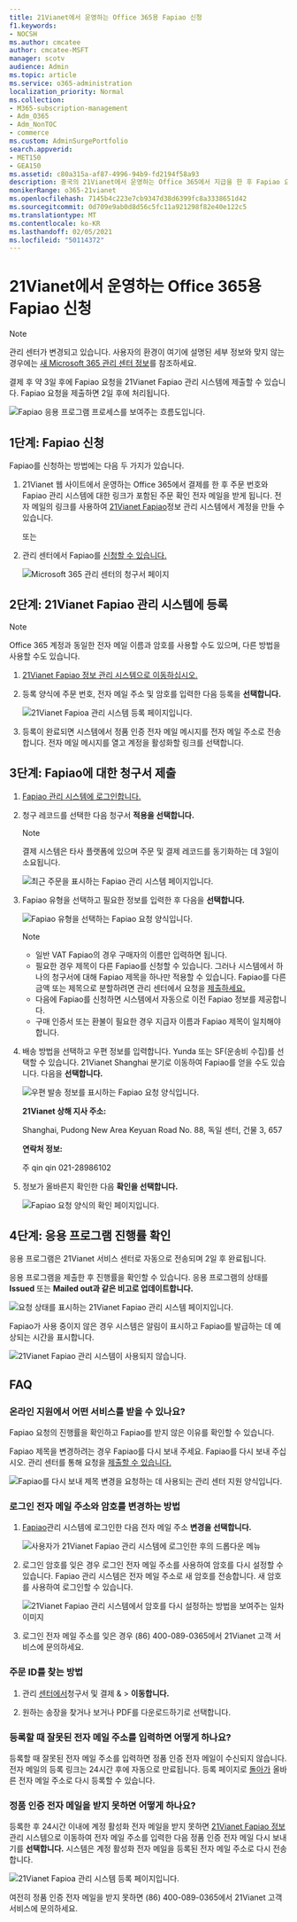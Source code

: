 ```yaml
---
title: 21Vianet에서 운영하는 Office 365용 Fapiao 신청
f1.keywords:
- NOCSH
ms.author: cmcatee
author: cmcatee-MSFT
manager: scotv
audience: Admin
ms.topic: article
ms.service: o365-administration
localization_priority: Normal
ms.collection:
- M365-subscription-management
- Adm_O365
- Adm_NonTOC
- commerce
ms.custom: AdminSurgePortfolio
search.appverid:
- MET150
- GEA150
ms.assetid: c80a315a-af87-4996-94b9-fd2194f58a93
description: 중국의 21Vianet에서 운영하는 Office 365에서 지급을 한 후 Fapiao 요청을 21Vianet Fapiao 관리 시스템에 제출하는 방법을 자세히 알아보고
monikerRange: o365-21vianet
ms.openlocfilehash: 7145b4c223e7cb9347d38d6399fc8a3338651d42
ms.sourcegitcommit: 0d709e9ab0d8d56c5fc11a921298f82e40e122c5
ms.translationtype: MT
ms.contentlocale: ko-KR
ms.lasthandoff: 02/05/2021
ms.locfileid: "50114372"
---
```

# <a name="apply-for-a-fapiao-for-office-365-operated-by-21vianet"></a>21Vianet에서 운영하는 Office 365용 Fapiao 신청

> [!NOTE]
> 관리 센터가 변경되고 있습니다. 사용자의 환경이 여기에 설명된 세부 정보와 맞지 않는 경우에는 [새 Microsoft 365 관리 센터 정보](https://docs.microsoft.com/microsoft-365/admin/microsoft-365-admin-center-preview?view=o365-21vianet&preserve-view=true)를 참조하세요.

결제 후 약 3일 후에 Fapiao 요청을 21Vianet Fapiao 관리 시스템에 제출할 수 있습니다. Fapiao 요청을 제출하면 2일 후에 처리됩니다.
  
![Fapiao 응용 프로그램 프로세스를 보여주는 흐름도입니다.](../../media/bf14884a-53f9-4c53-971c-b9b8ad6ec8d3.png)
  
## <a name="step-1-apply-for-a-fapiao"></a>1단계: Fapiao 신청

Fapiao를 신청하는 방법에는 다음 두 가지가 있습니다.
  
1. 21Vianet 웹 사이트에서 운영하는 Office 365에서 결제를 한 후 주문 번호와 Fapiao 관리 시스템에 대한 링크가 포함된 주문 확인 전자 메일을 받게 됩니다. 전자 메일의 링크를 사용하여 <a href="https://go.microsoft.com/fwlink/p/?linkid=837466" target="_blank">21Vianet Fapiao</a>정보 관리 시스템에서 계정을 만들 수 있습니다.

    또는

2. 관리 센터에서 Fapiao를 <a href="https://go.microsoft.com/fwlink/p/?linkid=850627" target="_blank">신청할 수 있습니다.</a>

    ![Microsoft 365 관리 센터의 청구서 페이지](../../media/a6e3b953-abd4-46aa-a910-08c517915a21.png)
  
## <a name="step-2-register-with-the-21vianet-fapiao-management-system"></a>2단계: 21Vianet Fapiao 관리 시스템에 등록

> [!NOTE]
> Office 365 계정과 동일한 전자 메일 이름과 암호를 사용할 수도 있으며, 다른 방법을 사용할 수도 있습니다.
  
1. <a href="https://go.microsoft.com/fwlink/p/?linkid=837466" target="_blank">21Vianet Fapiao 정보 관리 시스템으로 이동하십시오.</a>

2. 등록 양식에 주문 번호, 전자 메일 주소 및 암호를 입력한 다음 등록을 **선택합니다.**

    ![21Vianet Fapioa 관리 시스템 등록 페이지입니다.](../../media/60d39184-95b2-4ea4-a8a2-3e11763bec87.png)
  
3. 등록이 완료되면 시스템에서 정품 인증 전자 메일 메시지를 전자 메일 주소로 전송합니다. 전자 메일 메시지를 열고 계정을 활성화할 링크를 선택합니다.

## <a name="step-3-submit-your-bill-for-a-fapiao"></a>3단계: Fapiao에 대한 청구서 제출

1. <a href="https://go.microsoft.com/fwlink/p/?linkid=837465" target="_blank">Fapiao 관리 시스템에 로그인합니다.</a>

2. 청구 레코드를 선택한 다음 청구서 **적용을 선택합니다.**

    > [!NOTE]
    > 결제 시스템은 타사 플랫폼에 있으며 주문 및 결제 레코드를 동기화하는 데 3일이 소요됩니다.
  
    ![최근 주문을 표시하는 Fapiao 관리 시스템 페이지입니다.](../../media/b319767d-1d10-4cb4-b270-c5fbcee1368e.png)
  
3. Fapiao 유형을 선택하고 필요한 정보를 입력한 후 다음을 **선택합니다.**

    ![Fapiao 유형을 선택하는 Fapiao 요청 양식입니다.](../../media/56fe3db1-c20f-4082-a39d-02d7ac41fec8.png)
  
    > [!NOTE]
    > - 일반 VAT Fapiao의 경우 구매자의 이름만 입력하면 됩니다.
    > - 필요한 경우 제목이 다른 Fapiao를 신청할 수 있습니다. 그러나 시스템에서 하나의 청구서에 대해 Fapiao 제목을 하나만 적용할 수 있습니다. Fapiao를 다른 금액 또는 제목으로 분할하려면 관리 센터에서 요청을 <a href="https://portal.partner.microsoftonline.cn/Support/SupportOverview.aspx" target="_blank">제출하세요.</a>
    > - 다음에 Fapiao를 신청하면 시스템에서 자동으로 이전 Fapiao 정보를 제공합니다.
    > - 구매 인증서 또는 환불이 필요한 경우 지급자 이름과 Fapiao 제목이 일치해야 합니다.

4. 배송 방법을 선택하고 우편 정보를 입력합니다. Yunda 또는 SF(운송비 수집)를 선택할 수 있습니다. 21Vianet Shanghai 분기로 이동하여 Fapiao를 얻을 수도 있습니다. 다음을 **선택합니다.**

    ![우편 발송 정보를 표시하는 Fapiao 요청 양식입니다.](../../media/bba500b4-a51d-477b-81a7-9113b08d39f1.png)
  
    **21Vianet 상해 지사 주소:**

    Shanghai, Pudong New Area Keyuan Road No. 88, 독일 센터, 건물 3, 657

    **연락처 정보:**

    주 qin qin 021-28986102

5. 정보가 올바른지 확인한 다음 **확인을 선택합니다.**

    ![Fapiao 요청 양식의 확인 페이지입니다.](../../media/18706d9d-defc-4285-8fd3-990448b44a18.png)
  
## <a name="step-4-check-application-progress"></a>4단계: 응용 프로그램 진행률 확인

응용 프로그램은 21Vianet 서비스 센터로 자동으로 전송되며 2일 후 완료됩니다.
  
응용 프로그램을 제출한 후 진행률을 확인할 수 있습니다. 응용 프로그램의 상태를 **Issued** 또는 **Mailed out과 같은 비고로 업데이트합니다.**
  
![요청 상태를 표시하는 21Vianet Fapiao 관리 시스템 페이지입니다.](../../media/6cd696ec-d630-4fce-9f27-935a0d5f0ebe.png)
  
Fapiao가 사용 중이지 않은 경우 시스템은 알림이 표시하고 Fapiao를 발급하는 데 예상되는 시간을 표시합니다.
  
![21Vianet Fapiao 관리 시스템이 사용되지 않습니다.](../../media/effe0796-83aa-4a91-a488-15d6f58c01dc.png)
  
## <a name="faqs"></a>FAQ

### <a name="what-services-can-i-get-from-online-support"></a>온라인 지원에서 어떤 서비스를 받을 수 있나요?

Fapiao 요청의 진행률을 확인하고 Fapiao를 받지 않은 이유를 확인할 수 있습니다.
  
Fapiao 제목을 변경하려는 경우 Fapiao를 다시 보내 주세요. Fapiao를 다시 보내 주십시오. 관리 센터를 통해 요청을 <a href="https://portal.partner.microsoftonline.cn/Support/SupportOverview.aspx" target="_blank">제출할 수 있습니다.</a>
  
![Fapiao를 다시 보내 제목 변경을 요청하는 데 사용되는 관리 센터 지원 양식입니다.](../../media/2a413e9e-f30b-4f26-adbf-6287cc217a0f.png)
  
### <a name="how-do-i-change-my-login-email-address-and-password"></a>로그인 전자 메일 주소와 암호를 변경하는 방법

1. <a href="https://go.microsoft.com/fwlink/p/?linkid=837465" target="_blank">Fapiao</a>관리 시스템에 로그인한 다음 전자 메일 주소 **변경을 선택합니다.**

    ![사용자가 21Vianet Fapiao 관리 시스템에 로그인한 후의 드롭다운 메뉴](../../media/ee6de24b-6be2-41e6-8aec-e0c3cb0ea35e.png)
  
2. 로그인 암호를 잊은 경우 로그인 전자 메일 주소를 사용하여 암호를 다시 설정할 수 있습니다. Fapiao 관리 시스템은 전자 메일 주소로 새 암호를 전송합니다. 새 암호를 사용하여 로그인할 수 있습니다.

    ![21Vianet Fapiao 관리 시스템에서 암호를 다시 설정하는 방법을 보여주는 일차 이미지](../../media/2edb0a47-1286-4792-804d-7e84534c8370.png)
  
3. 로그인 전자 메일 주소를 잊은 경우 (86) 400-089-0365에서 21Vianet 고객 서비스에 문의하세요.

### <a name="how-do-i-find-my-order-id"></a>주문 ID를 찾는 방법

1. 관리 [센터에서](https://go.microsoft.com/fwlink/p/?linkid=850627)청구서  및 결제 & \> **이동합니다.**

2. 원하는 송장을 찾거나 보거나 PDF를 다운로드하기로 선택합니다.

### <a name="what-if-i-enter-the-wrong-email-address-when-i-register"></a>등록할 때 잘못된 전자 메일 주소를 입력하면 어떻게 하나요?

등록할 때 잘못된 전자 메일 주소를 입력하면 정품 인증 전자 메일이 수신되지 않습니다. 전자 메일의 등록 링크는 24시간 후에 자동으로 만료됩니다. 등록 페이지로 <a href="https://go.microsoft.com/fwlink/p/?linkid=837466" target="_blank">돌아가</a> 올바른 전자 메일 주소로 다시 등록할 수 있습니다.
  
### <a name="what-if-i-dont-receive-an-activation-email"></a>정품 인증 전자 메일을 받지 못하면 어떻게 하나요?

등록한 후 24시간 이내에 계정 활성화 전자 메일을 받지 못하면 <a href="https://go.microsoft.com/fwlink/p/?linkid=837466" target="_blank">21Vianet Fapiao 정보</a>관리 시스템으로 이동하여 전자 메일 주소를 입력한 다음 정품 인증 전자 메일 다시 보내기를 **선택합니다.** 시스템은 계정 활성화 전자 메일을 등록된 전자 메일 주소로 다시 전송합니다.
  
![21Vianet Fapioa 관리 시스템 등록 페이지입니다.](../../media/60d39184-95b2-4ea4-a8a2-3e11763bec87.png)
  
여전히 정품 인증 전자 메일을 받지 못하면 (86) 400-089-0365에서 21Vianet 고객 서비스에 문의하세요.